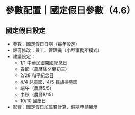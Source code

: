 # 參數配置｜國定假日參數（4.6）

## 國定假日設定
- 參數：國定假日日期（每年設定）
- 誰可修改：員工、管理員（小型事務所模式）
- 建議設定：
  - 1/1 中華民國開國紀念日
  - 春節（農曆除夕至初三）
  - 2/28 和平紀念日
  - 4/4 兒童節、4/5 民族掃墓節
  - 端午（農曆5/5）
  - 中秋（農曆8/15）
  - 10/10 國慶日
- 影響：國定假日加班費計算、假期申請顯示
